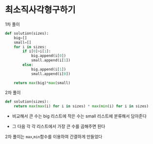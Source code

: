 # 최소직사각형구하기 

1차 풀이 
```py
def solution(sizes):
    big=[]
    small=[]
    for i in sizes:
        if i[0]>i[1]:
            big.append(i[0])
            small.append(i[1])
        else:
            big.append(i[1])
            small.append(i[0])
            
    return max(big)*max(small)
```
2차 풀이 
```py
def solution(sizes):
    return max(max(i) for i in sizes) * max(min(i) for i in sizes)
```

* 비교해서 큰 수는 big 리스트에 작은 수는 small 리스트에 분류해서 담아준다 

* 그 다음 각 각 리스트에서 가장 큰 수를 곱해주면 된다 

2차 풀이는 `max`,`min`함수를 이용하여 간결하게 만들었다